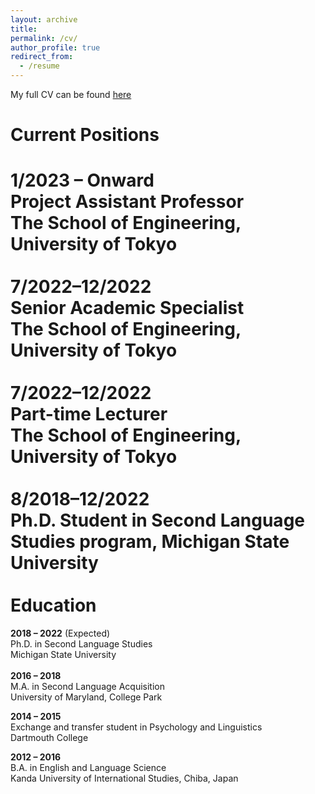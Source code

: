 ```yaml
---
layout: archive
title:
permalink: /cv/
author_profile: true
redirect_from:
  - /resume
---
```

My full CV can be found [here](https://github.com/maieryo/research/blob/CV/CV_RyoMaie.pdf)

Current Positions
=====
**1/2023 – Onward**<br>
Project Assistant Professor<br>
The School of Engineering, University of Tokyo<br>
<br>
**7/2022–12/2022**<br>
Senior Academic Specialist<br>
The School of Engineering, University of Tokyo<br>
<br>
**7/2022–12/2022**<br>
Part-time Lecturer<br>
The School of Engineering, University of Tokyo<br>
<br>
**8/2018–12/2022**<br>
Ph.D. Student in Second Language Studies program, Michigan State University<br>
<br>
Education
=====
**2018 – 2022** (Expected)<br>
Ph.D. in Second Language Studies<br>
Michigan State University<br>
<br>
**2016 – 2018**<br>
M.A. in Second Language Acquisition<br>
University of Maryland, College Park<br>

**2014 – 2015**<br>
Exchange and transfer student in Psychology and Linguistics<br>
Dartmouth College<br>

**2012 – 2016**<br>
B.A. in English and Language Science<br>
Kanda University of International Studies, Chiba, Japan<br>
